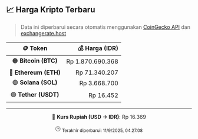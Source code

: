

<!-- HARGA_KRIPTO -->
## 📈 Harga Kripto Terbaru

> Data ini diperbarui secara otomatis menggunakan [CoinGecko API](https://www.coingecko.com/) dan [exchangerate.host](https://exchangerate.host/)

<div align="center">

| 🪙 Token | 💰 Harga (IDR) |
|:------:|---------------:|
| 🟠 **Bitcoin (BTC)**   | Rp 1.870.690.368 |
| 🔵 **Ethereum (ETH)**  | Rp 71.340.207 |
| 🟣 **Solana (SOL)**    | Rp 3.668.700 |
| 🟢 **Tether (USDT)**   | Rp 16.452 |

---

💱 **Kurs Rupiah (USD → IDR)**: Rp 16.369

🕒 <sub>Terakhir diperbarui: 11/9/2025, 04.27.08</sub>

</div>
<!-- /HARGA_KRIPTO -->